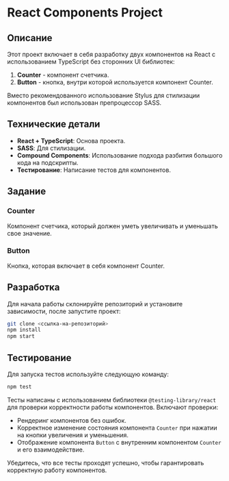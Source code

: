# React Components Project

## Описание

Этот проект включает в себя разработку двух компонентов на React с использованием TypeScript без сторонних UI библиотек:

1. **Counter** - компонент счетчика.
2. **Button** - кнопка, внутри которой используется компонент Counter.

Вместо рекомендованного использование Stylus для стилизации компонентов был использован препроцессор SASS.

## Технические детали

- **React + TypeScript**: Основа проекта.
- **SASS**: Для стилизации.
- **Compound Components**: Использование подхода разбития большого кода на подскрипты.
- **Тестирование**: Написание тестов для компонентов.

## Задание

### Counter

Компонент счетчика, который должен уметь увеличивать и уменьшать свое значение.

### Button

Кнопка, которая включает в себя компонент Counter.

## Разработка

Для начала работы склонируйте репозиторий и установите зависимости, после запустите проект:

```bash
git clone <ссылка-на-репозиторий>
npm install
npm start
```

## Тестирование

Для запуска тестов используйте следующую команду:

```bash
npm test
```

Тесты написаны с использованием библиотеки `@testing-library/react` для проверки корректности работы компонентов. Включают проверки:

- Рендеринг компонентов без ошибок.
- Корректное изменение состояния компонента `Counter` при нажатии на кнопки увеличения и уменьшения.
- Отображение компонента `Button` с внутренним компонентом `Counter` и его взаимодействие.

Убедитесь, что все тесты проходят успешно, чтобы гарантировать корректную работу компонентов.